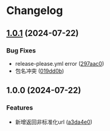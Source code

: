 # Changelog

## [1.0.1](https://github.com/CalmLexi/geturls/compare/v1.0.0...v1.0.1) (2024-07-22)


### Bug Fixes

* release-please.yml error ([297aac0](https://github.com/CalmLexi/geturls/commit/297aac0159ff66b08709521b2ae5cc60169cd513))
* 包名冲突 ([019dd0b](https://github.com/CalmLexi/geturls/commit/019dd0b5a9be56b6d595114fa78de8ea06156251))

## 1.0.0 (2024-07-22)


### Features

* 新增返回非标准化url ([a3da4e0](https://github.com/CalmLexi/geturls/commit/a3da4e0f03257040acd973d5a1c467c05078d208))
